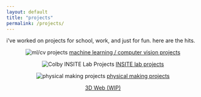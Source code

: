 ```yaml
---
layout: default
title: "projects"
permalink: /projects/
---
```


i've worked on projects for school, work, and just for fun. here are the hits.  
  
  

<p align="center">
  <img src="../assets/ml-cv-projects.png" alt="ml/cv projects"/>
  <a href="https://benjiaa.github.io/mlcv">machine learning / computer vision projects</a>
</p>

<p align="center">
  <img src="../assets/insite-logo.png" alt="Colby INSITE Lab Projects"/>
  <a href="https://benjiaa.github.io/insite">INSITE lab projects</a>
</p>

<p align="center">
  <img src="../assets/maker-projects.png" alt="physical making projects"/>
  <a href="https://benjiaa.github.io/making">physical making projects</a>
</p>

<p align="center">
  <a href="https://benjiaa.github.io/3Dweb/for_website/index">3D Web (WIP)</a>
</p>

